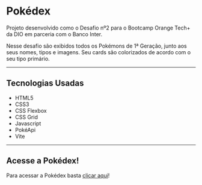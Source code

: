 # Pokédex

Projeto desenvolvido como o Desafio nº2 para o Bootcamp Orange Tech+ da DIO em parceria com o Banco Inter.

Nesse desafio são exibidos todos os Pokémons de 1ª Geração, junto aos seus nomes, tipos e imagens. Seu cards são colorizados de acordo com o seu tipo primário.

-----

## Tecnologias Usadas

- HTML5
- CSS3
- CSS Flexbox
- CSS Grid
- Javascript
- PokéApi
- Vite
-------

## Acesse a Pokédex!
Para acessar a Pokédex basta <a href="#">clicar aqui</a>!


